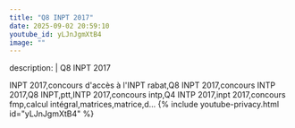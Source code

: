 ```yaml
---
title: "Q8 INPT 2017"
date: 2025-09-02 20:59:10 
youtube_id: yLJnJgmXtB4
image: ""
---
```

description: |
  Q8 INPT 2017
  
  INPT 2017,concours d'accès à l'INPT rabat,Q8 INPT 2017,concours INTP 2017,Q8 INPT,ptt,INTP 2017,concours intp,Q4 INTP 2017,inpt 2017,concours fmp,calcul intégral,matrices,matrice,d...
{% include youtube-privacy.html id="yLJnJgmXtB4" %}
